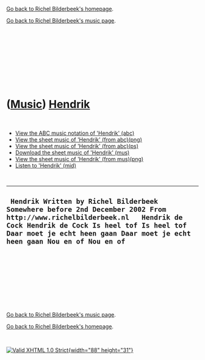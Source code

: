 [Go back to Richel Bilderbeek's homepage](index.htm).

[Go back to Richel Bilderbeek's music page](Music.htm).

 

 

 

 

 

([Music](Music.htm)) [Hendrik](SongHendrik.htm)
===============================================

 

-   [View the ABC music notation of 'Hendrik' (abc)](SongHendrik.abc)
-   [View the sheet music of 'Hendrik' (from abc)(png)](SongHendrik.png)
-   [View the sheet music of 'Hendrik' (from abc)(ps)](SongHendrik.ps)
-   [Download the sheet music of 'Hendrik' (mus)](SongHendrik.mus)
-   [View the sheet music of 'Hendrik' (from
    mus)(png)](SongHendrikMus.png)
-   [Listen to 'Hendrik' (mid)](SongHendrik.mid)

 

  ------------------------------------------------------------------------------------------------------------------------------------------------------------------------------------------------------------------------------------------------------
  ` Hendrik Written by Richel Bilderbeek Somewhere before 2nd December 2002 From http://www.richelbilderbeek.nl   Hendrik de Cock Hendrik de Cock Is heel tof Is heel tof Daar moet je echt heen gaan Daar moet je echt heen gaan Nou en of Nou en of`
  ------------------------------------------------------------------------------------------------------------------------------------------------------------------------------------------------------------------------------------------------------

 

 

 

 

 

[Go back to Richel Bilderbeek's music page](Music.htm).

[Go back to Richel Bilderbeek's homepage](index.htm).

 

[![Valid XHTML 1.0 Strict](valid-xhtml10.png){width="88"
height="31"}](http://validator.w3.org/check?uri=referer)
